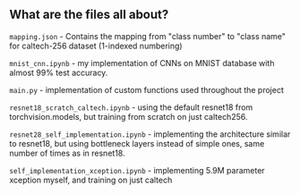 ## What are the files all about?

`mapping.json` - Contains the mapping from "class number" to "class name" for caltech-256 dataset (1-indexed numbering)

`mnist_cnn.ipynb` - my implementation of CNNs on MNIST database with almost 99% test accuracy.

`main.py` - implementation of custom functions used throughout the project

`resnet18_scratch_caltech.ipynb` - using the default resnet18 from torchvision.models, but training from scratch on just caltech256. 

`resnet28_self_implementation.ipynb` - implementing the architecture similar to resnet18, but using bottleneck layers instead of simple ones, same number of times as in resnet18. 

`self_implementation_xception.ipynb` - implementing 5.9M parameter xception myself, and training on just caltech

